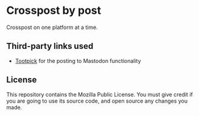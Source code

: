 # Crosspost by post

Crosspost on one platform at a time.

## Third-party links used

- [Tootpick](https://github.com/Juerd/tootpick) for the posting to Mastodon functionality

## License

This repository contains the Mozilla Public License. You must give credit if you are going to use its source code, and open source any changes you made.